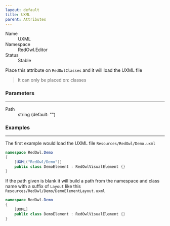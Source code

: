 ```yaml
---
layout: default
title: UXML
parent: Attributes
---
```


<dl>
  <dt>Name</dt>
  <dd>UXML</dd>
  <dt>Namespace</dt>
  <dd>RedOwl.Editor</dd>
  <dt>Status</dt>
  <dd><span class="label label-green">Stable</span></dd>
</dl>

Place this attribute on `RedOwlClasses` and it will load the UXML file

<blockquote class="label bg-grey-dk-100">It can only be placed on: classes</blockquote>

### Parameters
---

<dl>
  <dt>Path</dt>
  <dd>string (default: "")</dd>
</dl>

### Examples
---

The first example would load the UXML file `Resources/RedOwl/Demo.uxml`

```cs
namespace RedOwl.Demo
{
    [UXML("RedOwl/Demo")]
    public class DemoElement : RedOwlVisualElement {}
}
```

If the path given is blank it will build a path from the namespace and class name with a suffix of `Layout` like this `Resources/RedOwl/Demo/DemoElementLayout.uxml`

```cs
namespace RedOwl.Demo
{
    [UXML]
    public class DemoElement : RedOwlVisualElement {}
}
```
